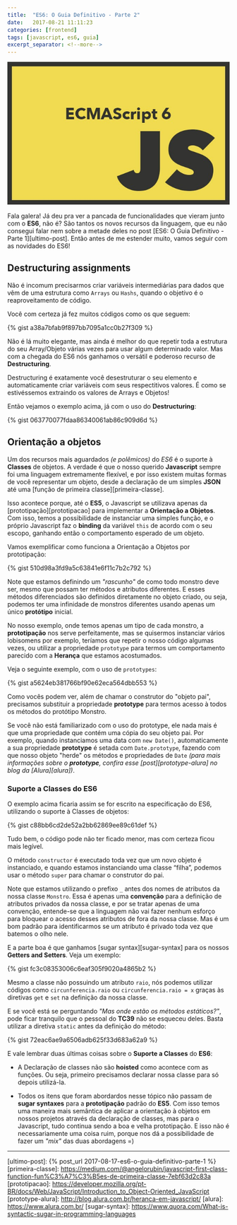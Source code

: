 ```yaml
---
title:  "ES6: O Guia Definitivo - Parte 2"
date:   2017-08-21 11:11:23
categories: [frontend]
tags: [javascript, es6, guia]
excerpt_separator: <!--more-->
---
```


![ES6](/images/es6.jpg)

Fala galera! Já deu pra ver a pancada de funcionalidades que vieram junto com o **ES6**, não é? São tantos os novos recursos da linguagem, que eu não consegui falar nem sobre a metade deles no post [ES6: O Guia Definitivo - Parte 1][ultimo-post]. Então antes de me estender muito, vamos seguir com as novidades do ES6!

<!--more-->

## Destructuring assignments

Não é incomum precisarmos criar variáveis intermediárias para dados que vêm de uma estrutura como `Arrays` ou `Hashs`, quando o objetivo é o reaproveitamento de código.

Você com certeza já fez muitos códigos como os que seguem:

{% gist a38a7bfab9f897bb7095a1cc0b27f309 %}

Não é lá muito elegante, mas ainda é melhor do que repetir toda a estrutura do seu Array/Objeto várias vezes para usar algum determinado valor. Mas com a chegada do ES6 nós ganhamos o versátil e poderoso recurso de **Destructuring**.

Destructuring é exatamente você desestruturar o seu elemento e automaticamente criar variáveis com seus respectitivos valores. É como se estivéssemos extraindo os valores de Arrays e Objetos!

Então vejamos o exemplo acima, já com o uso do **Destructuring**:

{% gist 063770077fdaa86340061ab86c909d6d %}


## Orientação a objetos

Um dos recursos mais aguardados _(e polêmicos)_ do *ES6* é o suporte à **Classes** de objetos. A verdade é que o nosso querido **Javascript** sempre foi uma linguagem extremamente flexível, e por isso existem muitas formas de você representar um objeto, desde a declaração de um simples **JSON** até uma [função de primeira classe][primeira-classe].

Isso acontece porque, até o **ES5**, o Javascript se utilizava apenas da [prototipação][prototipacao] para implementar a **Orientação a Objetos**. Com isso, temos a possibilidade de instanciar uma simples função, e o próprio Javascript faz o **binding** da variável `this` de acordo com o seu escopo, ganhando então o comportamento esperado de um objeto.

Vamos exemplificar como funciona a Orientação a Objetos por prototipação:

{% gist 510d98a3fd9a5c63841e6f11c7b2c792 %}

Note que estamos definindo um _"rascunho"_ de como todo monstro deve ser, mesmo que possam ter métodos e atributos diferentes. E esses métodos diferenciados são definidos diretamente no objeto criado, ou seja, podemos ter uma infinidade de monstros diferentes usando apenas um único **protótipo** inicial.

No nosso exemplo, onde temos apenas um tipo de cada monstro, a **prototipação** nos serve perfeitamente, mas se quisermos instanciar vários lobisomens por exemplo, teríamos que repetir o nosso código algumas vezes, ou utilizar a propriedade `prototype` para termos um comportamento parecido com a **Herança** que estamos acostumados.

Veja o seguinte exemplo, com o uso de `prototypes`:

{% gist a5624eb381766bf90e62eca564dbb553 %}

Como vocês podem ver, além de chamar o construtor do "objeto pai", precisamos substituir a propriedade **prototype** para termos acesso à todos os métodos do protótipo Monstro. 

Se você não está familiarizado com o uso do prototype, ele nada mais é que uma propriedade que contém uma cópia do seu objeto pai. Por exemplo, quando instanciamos uma data com `new Date()`, automaticamente a sua propriedade **prototype** é setada com `Date.prototype`, fazendo com que nosso objeto "herde" os métodos e propriedades de `Date` _(para mais informações sobre o **prototype**, confira esse [post][prototype-alura] no blog da [Alura][alura])_.

### Suporte a Classes do ES6

O exemplo acima ficaria assim se for escrito na especificação do ES6, utilizando o suporte à Classes de objetos:

{% gist c88bb6cd2de52a2bb62869ee89c61def %}

Tudo bem, o código pode não ter ficado menor, mas com certeza ficou mais legível.

O método `constructor` é executado toda vez que um novo objeto é instanciado, e quando estamos instanciando uma classe “filha”, podemos usar o método `super` para chamar o construtor do pai.

Note que estamos utilizando o prefixo `_` antes dos nomes de atributos da nossa classe `Monstro`. Essa é apenas uma **convenção** para a definição de atributos privados da nossa classe, e por se tratar apenas de uma convenção, entende-se que a linguagem não vai fazer nenhum esforço para bloquear o acesso desses atributos de fora da nossa classe. Mas é um bom padrão para identificarmos se um atributo é privado toda vez que batemos o olho nele.

E a parte boa é que ganhamos [sugar syntax][sugar-syntax] para os nossos **Getters and Setters**. Veja um exemplo:

{% gist fc3c08353006c6eaf305f9020a4865b2 %}

Mesmo a classe não possuindo um atributo `raio`, nós podemos utilizar códigos como `circunferencia.raio` ou `circunferencia.raio = x` graças às diretivas `get` e `set` na definição da nossa classe.

E se você está se perguntando _"Mas onde estão os métodos estáticos?"_, pode ficar tranquilo que o pessoal do **TC39** não se esqueceu deles. Basta utilizar a diretiva `static` antes da definição do método:

{% gist 72eac6ae9a6506adb625f33d683a62a9 %}

E vale lembrar duas últimas coisas sobre o **Suporte a Classes** do **ES6**: 

- A Declaração de classes não são **hoisted** como acontece com as funções. Ou seja, primeiro precisamos declarar nossa classe para só depois utilizá-la.

- Todos os itens que foram abordardos nesse tópico não passam de **sugar syntaxes** para a **prototipação** padrão do **ES5**. Com isso temos uma maneira mais semântica de aplicar a orientação à objetos em nossos projetos através da declaração de classes, mas para o Javascript, tudo continua sendo a boa e velha prototipação. E isso não é necessariamente uma coisa ruim, porque nos dá a possibilidade de fazer um _"mix"_ das duas abordagens =) 

---

[ultimo-post]:                  {% post_url 2017-08-17-es6-o-guia-definitivo-parte-1 %}
[primeira-classe]:              https://medium.com/@angelorubin/javascript-first-class-function-fun%C3%A7%C3%B5es-de-primeira-classe-7ebf63d2c83a
[prototipacao]:                 https://developer.mozilla.org/pt-BR/docs/Web/JavaScript/Introduction_to_Object-Oriented_JavaScript
[prototype-alura]:              http://blog.alura.com.br/heranca-em-javascript/
[alura]:                        https://www.alura.com.br/
[sugar-syntax]:                 https://www.quora.com/What-is-syntactic-sugar-in-programming-languages